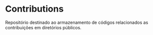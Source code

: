 # Contributions
Repositório destinado ao armazenamento de códigos relacionados as contribuições em diretórios públicos.
